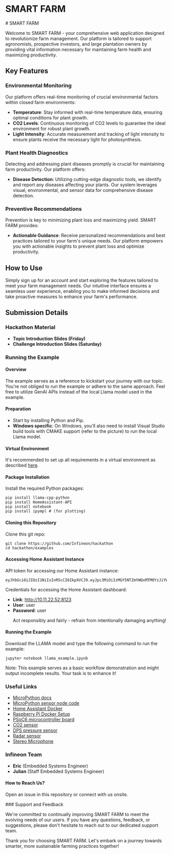 <h1>SMART FARM</h1>
# SMART FARM

Welcome to SMART FARM - your comprehensive web application designed to revolutionize farm management. Our platform is tailored to support agronomists, prospective investors, and large plantation owners by providing vital information necessary for maintaining farm health and maximizing productivity.

## Key Features

### Environmental Monitoring

Our platform offers real-time monitoring of crucial environmental factors within closed farm environments:

- **Temperature**: Stay informed with real-time temperature data, ensuring optimal conditions for plant growth.
- **CO2 Levels**: Continuous monitoring of CO2 levels to guarantee the ideal environment for robust plant growth.
- **Light Intensity**: Accurate measurement and tracking of light intensity to ensure plants receive the necessary light for photosynthesis.

### Plant Health Diagnostics

Detecting and addressing plant diseases promptly is crucial for maintaining farm productivity. Our platform offers:

- **Disease Detection**: Utilizing cutting-edge diagnostic tools, we identify and report any diseases affecting your plants. Our system leverages visual, environmental, and sensor data for comprehensive disease detection.

### Preventive Recommendations

Prevention is key to minimizing plant loss and maximizing yield. SMART FARM provides:

- **Actionable Guidance**: Receive personalized recommendations and best practices tailored to your farm's unique needs. Our platform empowers you with actionable insights to prevent plant loss and optimize productivity.

## How to Use

Simply sign up for an account and start exploring the features tailored to meet your farm management needs. Our intuitive interface ensures a seamless user experience, enabling you to make informed decisions and take proactive measures to enhance your farm's performance.




<h2>Submission Details</h2>

<h3>Hackathon Material</h3>
<ul>
  <li><strong>Topic Introduction Slides (Friday)</strong></li>
  <li><strong>Challenge Introduction Slides (Saturday)</strong></li>
</ul>

<h3>Running the Example</h3>

<h4>Overview</h4>
<p>The example serves as a reference to kickstart your journey with our topic. You're not obliged to run the example or adhere to the same approach. Feel free to utilize GenAI APIs instead of the local Llama model used in the example.</p>

<h4>Preparation</h4>
<ul>
  <li>Start by installing Python and Pip.</li>
  <li><strong>Windows specific</strong>: On Windows, you'll also need to install Visual Studio build tools with CMAKE support (refer to the picture) to run the local Llama model.</li>
</ul>

<h4>Virtual Environment</h4>
<p>It's recommended to set up all requirements in a virtual environment as described <a href="link">here</a>.</p>

<h4>Package Installation</h4>
<p>Install the required Python packages:</p>
<pre><code>pip install llama-cpp-python
pip install HomeAssistant-API
pip install notebook
pip install ipympl # (for plotting)
</code></pre>

<h4>Cloning this Repository</h4>
<p>Clone this git repo:</p>
<pre><code>git clone https://github.com/Infineon/hackathon
cd hackathon/examples
</code></pre>

<h4>Accessing Home Assistant Instance</h4>
<p>API token for accessing our Home Assistant instance:</p>
<pre><code>eyJhbGciOiJIUzI1NiIsInR5cCI6IkpXVCJ9.eyJpc3MiOiIzMGY5NTZmYWQxMTM0YzJiYWVkMmNmMDgxMTk2NmUyNSIsImlhdCI6MTcxNzI0MzA0MywiZXhwIjoyMDMyNjAzMDQzfQ.IOfRnnqDmJ3bA3LYg_sTUGdWFs5djNIIsOPEvSn9ZiE
</code></pre>
<p>Credentials for accessing the Home Assistant dashboard:</p>
<ul>
  <li><strong>Link</strong>: <a href="http://10.11.22.52:8123">http://10.11.22.52:8123</a></li>
  <li><strong>User</strong>: user</li>
  <li><strong>Password</strong>: user</li>
  <p>Act responsibly and fairly - refrain from intentionally damaging anything!</p>
</ul>

<h4>Running the Example</h4>
<p>Download the LLAMA model and type the following command to run the example:</p>
<pre><code>jupyter notebook llama_example.ipynb
</code></pre>
<p>Note: This example serves as a basic workflow demonstration and might output incomplete results. Your task is to enhance it!</p>

<h3>Useful Links</h3>
<ul>
  <li><a href="link">MicroPython docs</a></li>
  <li><a href="link">MicroPython sensor node code</a></li>
  <li><a href="link">Home Assistant Docker</a></li>
  <li><a href="link">Raspberry Pi Docker Setup</a></li>
  <li><a href="link">PSoC6 microcontroller board</a></li>
  <li><a href="link">CO2 sensor</a></li>
  <li><a href="link">DPS pressure sensor</a></li>
  <li><a href="link">Radar sensor</a></li>
  <li><a href="link">Stereo Microphone</a></li>
</ul>

<h3>Infineon Team</h3>
<ul>
  <li><strong>Eric</strong> (Embedded Systems Engineer)</li>
  <li><strong>Julian</strong> (Staff Embedded Systems Engineer)</li>
</ul>

<h4>How to Reach Us?</h4>
<p>Open an issue in this repository or connect with us onsite.</p>
### Support and Feedback

We're committed to continually improving SMART FARM to meet the evolving needs of our users. If you have any questions, feedback, or suggestions, please don't hesitate to reach out to our dedicated support team.

Thank you for choosing SMART FARM. Let's embark on a journey towards smarter, more sustainable farming practices together!
